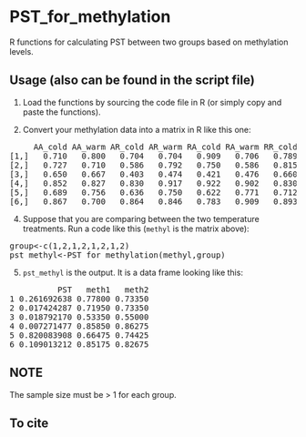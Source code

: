 # PST_for_methylation
R functions for calculating PST between two groups based on methylation levels.

## Usage (also can be found in the script file)
1. Load the functions by sourcing the code file in R (or simply copy and paste the functions).

2. Convert your methylation data into a matrix in R like this one:
<pre>     AA_cold AA_warm AR_cold AR_warm RA_cold RA_warm RR_cold RR_warm
[1,]   0.710   0.800   0.704   0.704   0.909   0.706   0.789   0.724
[2,]   0.727   0.710   0.586   0.792   0.750   0.586   0.815   0.846
[3,]   0.650   0.667   0.403   0.474   0.421   0.476   0.660   0.583
[4,]   0.852   0.827   0.830   0.917   0.922   0.902   0.830   0.805
[5,]   0.689   0.756   0.636   0.750   0.622   0.771   0.712   0.700
[6,]   0.867   0.700   0.864   0.846   0.783   0.909   0.893   0.852</pre>

4. Suppose that you are comparing between the two temperature treatments. Run a code like this (`methyl` is the matrix above):
<pre>group<-c(1,2,1,2,1,2,1,2)
pst_methyl<-PST_for_methylation(methyl,group)</pre>

5. `pst_methyl` is the output. It is a data frame looking like this:
<pre>          PST   meth1   meth2
1 0.261692638 0.77800 0.73350
2 0.017424287 0.71950 0.73350
3 0.018792170 0.53350 0.55000
4 0.007271477 0.85850 0.86275
5 0.820083908 0.66475 0.74425
6 0.109013212 0.85175 0.82675</pre>

## NOTE
The sample size must be > 1 for each group.

## To cite

